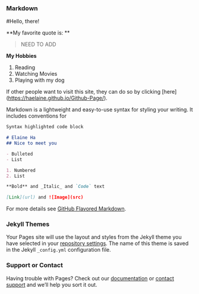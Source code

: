### Markdown

#Hello, there! 

**My favorite quote is: **
> NEED TO ADD

**My Hobbies**
1. Reading
2. Watching Movies
3. Playing with my dog

If other people want to visit this site, they can do so by clicking [here] (https://haelaine.github.io/Github-Page/).

Markdown is a lightweight and easy-to-use syntax for styling your writing. It includes conventions for

```markdown
Syntax highlighted code block

# Elaine Ha
## Nice to meet you

- Bulleted
- List

1. Numbered
2. List

**Bold** and _Italic_ and `Code` text

[Link](url) and ![Image](src)
```

For more details see [GitHub Flavored Markdown](https://guides.github.com/features/mastering-markdown/).

### Jekyll Themes

Your Pages site will use the layout and styles from the Jekyll theme you have selected in your [repository settings](https://github.com/haelaine/Github-Page/settings). The name of this theme is saved in the Jekyll `_config.yml` configuration file.

### Support or Contact

Having trouble with Pages? Check out our [documentation](https://docs.github.com/categories/github-pages-basics/) or [contact support](https://github.com/contact) and we’ll help you sort it out.
